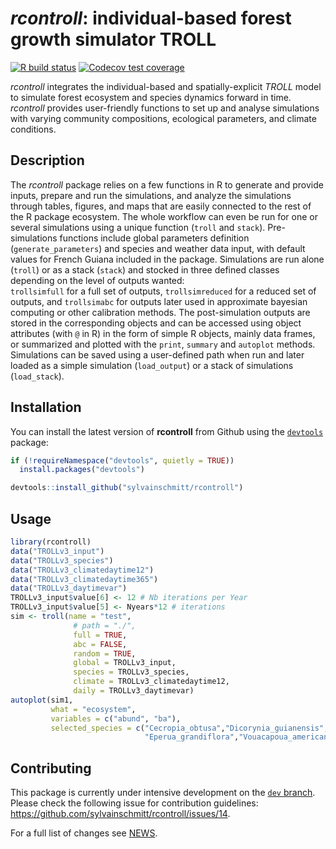 # *rcontroll*: individual-based forest growth simulator TROLL

[![R build status](https://github.com/sylvainschmitt/rcontroll/workflows/R-CMD-check/badge.svg)](https://github.com/sylvainschmitt/rcontroll/actions)
[![Codecov test coverage](https://codecov.io/gh/sylvainschmitt/rcontroll/branch/master/graph/badge.svg)](https://codecov.io/gh/sylvainschmitt/rcontroll?branch=master)

*rcontroll* integrates the individual-based  and spatially-explicit *TROLL* model to simulate forest ecosystem and species dynamics forward in time.
*rcontroll* provides user-friendly functions to set up and analyse simulations with varying community compositions, ecological parameters, and climate conditions.

## Description

The *rcontroll* package relies on a few functions in R to generate and provide inputs, prepare and run the simulations, 
and analyze the simulations through tables, figures, and maps that are easily connected to the rest of the R package ecosystem.
The whole workflow can even be run for one or several simulations using a unique function (`troll` and `stack`). 
Pre-simulations functions include global parameters definition (`generate_parameters`) and species and weather data input, with default values for French Guiana included in the package. 
Simulations are run alone (`troll`) or as a stack (`stack`) and stocked in three defined classes depending on the level of outputs wanted:  
`trollsimfull` for a full set of outputs, `trollsimreduced` for a reduced set of outputs, and `trollsimabc` for outputs later used in approximate bayesian computing or other calibration methods.
The post-simulation outputs are stored in the corresponding objects and can be accessed using object attributes (with `@` in R) in the form of simple R objects, mainly data frames, 
or summarized and plotted with the `print`, `summary` and `autoplot` methods. 
Simulations can be saved using a user-defined path when run and later loaded as a simple simulation (`load_output`) or a stack of simulations (`load_stack`).

## Installation

You can install the latest version of **rcontroll** from Github using the [`devtools`](https://github.com/hadley/devtools) package:

``` r
if (!requireNamespace("devtools", quietly = TRUE))
  install.packages("devtools")

devtools::install_github("sylvainschmitt/rcontroll")
```

## Usage

```r
library(rcontroll)
data("TROLLv3_input")
data("TROLLv3_species")
data("TROLLv3_climatedaytime12")
data("TROLLv3_climatedaytime365")
data("TROLLv3_daytimevar")
TROLLv3_input$value[6] <- 12 # Nb iterations per Year
TROLLv3_input$value[5] <- Nyears*12 # iterations
sim <- troll(name = "test",
              # path = "./",
              full = TRUE,
              abc = FALSE, 
              random = TRUE,
              global = TROLLv3_input,
              species = TROLLv3_species,
              climate = TROLLv3_climatedaytime12,
              daily = TROLLv3_daytimevar)
autoplot(sim1, 
         what = "ecosystem", 
         variables = c("abund", "ba"), 
         selected_species = c("Cecropia_obtusa","Dicorynia_guianensis",
                              "Eperua_grandiflora","Vouacapoua_americana"))
```

## Contributing

This package is currently under intensive development on the [`dev` branch](https://github.com/sylvainschmitt/rcontroll/tree/dev).
Please check the following issue for contribution guidelines: https://github.com/sylvainschmitt/rcontroll/issues/14.

For a full list of changes see [NEWS](https://github.com/sylvainschmitt/rcontroll/blob/main/NEWS.md).

